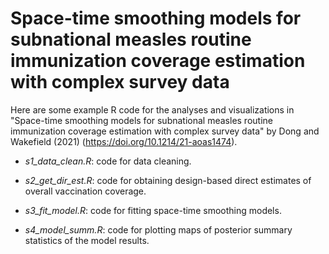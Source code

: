 # Space-time smoothing models for subnational measles routine immunization coverage estimation with complex survey data

Here are some example R code for the analyses and visualizations in "Space-time smoothing models for subnational measles routine immunization coverage estimation with complex survey data" by Dong and Wakefield (2021) (https://doi.org/10.1214/21-aoas1474).

- *s1_data_clean.R*: code for data cleaning. 

- *s2_get_dir_est.R*: code for obtaining design-based direct estimates of overall vaccination coverage.

- *s3_fit_model.R*: code for fitting space-time smoothing models.

- *s4_model_summ.R*: code for plotting maps of posterior summary statistics of the model results.
